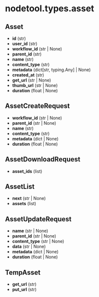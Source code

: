 # nodetool.types.asset

## Asset

- **id** (str)
- **user_id** (str)
- **workflow_id** (str | None)
- **parent_id** (str)
- **name** (str)
- **content_type** (str)
- **metadata** (dict[str, typing.Any] | None)
- **created_at** (str)
- **get_url** (str | None)
- **thumb_url** (str | None)
- **duration** (float | None)

## AssetCreateRequest

- **workflow_id** (str | None)
- **parent_id** (str | None)
- **name** (str)
- **content_type** (str)
- **metadata** (dict | None)
- **duration** (float | None)

## AssetDownloadRequest

- **asset_ids** (list)

## AssetList

- **next** (str | None)
- **assets** (list)

## AssetUpdateRequest

- **name** (str | None)
- **parent_id** (str | None)
- **content_type** (str | None)
- **data** (str | None)
- **metadata** (dict | None)
- **duration** (float | None)

## TempAsset

- **get_url** (str)
- **put_url** (str)

